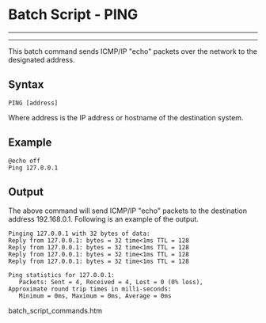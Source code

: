 # Batch Script - PING

---



---

This batch command sends ICMP/IP "echo" packets over the network to the designated address.

## Syntax

```
PING [address]
```

Where address is the IP address or hostname of the destination system.

## Example

```
@echo off 
Ping 127.0.0.1
```

## Output

The above command will send ICMP/IP "echo" packets to the destination address 192.168.0.1. Following is an example of the output.

```
Pinging 127.0.0.1 with 32 bytes of data:
Reply from 127.0.0.1: bytes = 32 time<1ms TTL = 128
Reply from 127.0.0.1: bytes = 32 time<1ms TTL = 128
Reply from 127.0.0.1: bytes = 32 time<1ms TTL = 128
Reply from 127.0.0.1: bytes = 32 time<1ms TTL = 128

Ping statistics for 127.0.0.1:
   Packets: Sent = 4, Received = 4, Lost = 0 (0% loss),
Approximate round trip times in milli-seconds:
   Minimum = 0ms, Maximum = 0ms, Average = 0ms
```

batch\_script\_commands.htm

